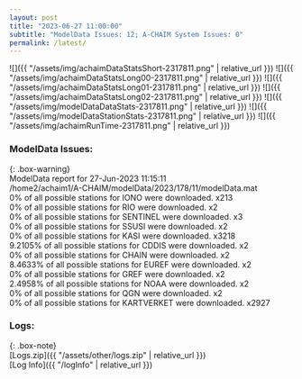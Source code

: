 ```yaml
---
layout: post
title: "2023-06-27 11:00:00"
subtitle: "ModelData Issues: 12; A-CHAIM System Issues: 0"
permalink: /latest/
---
```


![]({{ "/assets/img/achaimDataStatsShort-2317811.png" | relative_url }})
![]({{ "/assets/img/achaimDataStatsLong00-2317811.png" | relative_url }})
![]({{ "/assets/img/achaimDataStatsLong01-2317811.png" | relative_url }})
![]({{ "/assets/img/achaimDataStatsLong02-2317811.png" | relative_url }})
![]({{ "/assets/img/modelDataDataStats-2317811.png" | relative_url }})
![]({{ "/assets/img/modelDataStationStats-2317811.png" | relative_url }})
![]({{ "/assets/img/achaimRunTime-2317811.png" | relative_url }})


### ModelData Issues:  
  
{: .box-warning}  
 ModelData report for 27-Jun-2023 11:15:11   
 /home2/achaim1/A-CHAIM/modelData/2023/178/11/modelData.mat   
 0% of all possible stations for IONO were downloaded. x213   
 0% of all possible stations for RIO were downloaded. x2   
 0% of all possible stations for SENTINEL were downloaded. x3   
 0% of all possible stations for SSUSI were downloaded. x2   
 0% of all possible stations for KASI were downloaded. x3218   
 9.2105% of all possible stations for CDDIS were downloaded. x2   
 0% of all possible stations for CHAIN were downloaded. x2   
 8.4633% of all possible stations for EUREF were downloaded. x2   
 0% of all possible stations for GREF were downloaded. x2   
 2.4958% of all possible stations for NOAA were downloaded. x2   
 0% of all possible stations for QGN were downloaded. x2   
 0% of all possible stations for KARTVERKET were downloaded. x2927   
  


### Logs:  
  
{: .box-note}  
[Logs.zip]({{ "/assets/other/logs.zip" | relative_url }})  
[Log Info]({{ "/logInfo" | relative_url }})  

